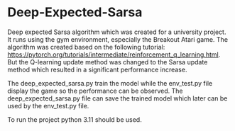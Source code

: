 # Deep-Expected-Sarsa
Deep expected Sarsa algorithm which was created for a university project. 
It runs using the gym environment, especially the Breakout Atari game.
The algorithm was created based on the following tutorial: https://pytorch.org/tutorials/intermediate/reinforcement_q_learning.html.
But the Q-learning update method was changed to the Sarsa update method which resulted in a significant performance increase.

The deep_expected_sarsa.py train the model while the env_test.py file display the game so the performance can be observed.
The deep_expected_sarsa.py file can save the trained model which later can be used by the env_test.py file.

To run the project python 3.11 should be used.
